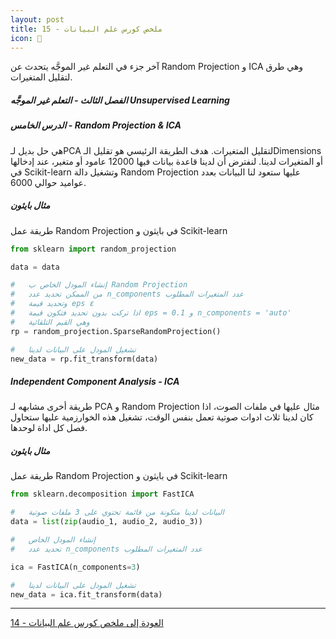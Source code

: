 ```yaml
---  
layout: post
title: ملخص كورس علم البيانات - 15
icon: 📝
---  
```


آخر جزء في التعلم غير الموجَّه يتحدث عن Random Projection و ICA وهي طرق لتقليل المتغيرات.  
  


##### الفصل الثالث - التعلم غير الموجَّه Unsupervised Learning  
##### الدرس الخامس - Random Projection & ICA  
هي حل بديل لـPCA لتقليل المتغيرات. هدف الطريقة الرئيسي هو تقليل الـDimensions أو المتغيرات لدينا. لنفترض أن لدينا قاعدة بيانات فيها 12000 عامود أو متغير، عند إدخالها في Scikit-learn وتشغيل دالة Random Projection عليها ستعود لنا البيانات بعدد عواميد حوالي 6000. 

##### مثال بايثون  
طريقة عمل Random Projection في بايثون و Scikit-learn
```python
from sklearn import random_projection

data = data

#   إنشاء المودل الخاص ب Random Projection
#   من الممكن تحديد عدد n_components عدد المتغيرات المطلوب
#   وتحديد قيمة eps ε 
#   اذا تركت بدون تحديد فتكون قيمة eps = 0.1 و n_components = 'auto'
#   وهي القيم التلقائية
rp = random_projection.SparseRandomProjection()

#   تشغيل المودل على البيانات لدينا
new_data = rp.fit_transform(data)
```

##### Independent Component Analysis - ICA  
طريقة أخرى مشابهه لـ PCA و Random Projection مثال عليها في ملفات الصوت، اذا كان لدينا ثلاث ادوات صوتية تعمل بنفس الوقت، تشغيل هذه الخوارزمية عليها ستحاول فصل كل اداة لوحدها.  

##### مثال بايثون  
طريقة عمل Random Projection في بايثون و Scikit-learn
```python
from sklearn.decomposition import FastICA

#   البيانات لدينا متكونة من قائمة تحتوي على 3 ملفات صوتية
data = list(zip(audio_1, audio_2, audio_3))

#   إنشاء المودل الخاص
#   تحديد عدد n_components عدد المتغيرات المطلوب

ica = FastICA(n_components=3)

#   تشغيل المودل على البيانات لدينا
new_data = ica.fit_transform(data)
```

-----
[العودة إلى ملخص كورس علم البيانات - 14](https://alioh.github.io/DSND-Notes-14/)
  